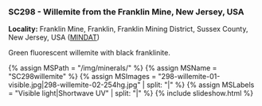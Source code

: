 
### <a name="SC298"></a> SC298 - Willemite from the Franklin Mine, New Jersey, USA

**Locality:**  Franklin Mine, Franklin, Franklin Mining District, Sussex County, New Jersey, USA ([MINDAT](https://www.mindat.org/loc-8541.html))  

Green fluorescent willemite with black franklinite.

{% assign MSPath = "/img/minerals/" %}
{% assign MSName = "SC298willemite" %}
{% assign MSImages = "298-willemite-01-visible.jpg|298-willemite-02-254hg.jpg" | split: "|" %}
{% assign MSLabels = "Visible light|Shortwave UV" | split: "|" %}
{% include slideshow.html %}
 
